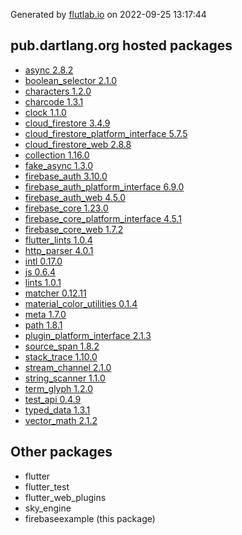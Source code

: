Generated by [flutlab.io](https://flutlab.io) on 2022-09-25 13:17:44


## pub.dartlang.org hosted packages

 - [async 2.8.2](https://pub.dartlang.org/packages/async/versions/2.8.2)
 - [boolean_selector 2.1.0](https://pub.dartlang.org/packages/boolean_selector/versions/2.1.0)
 - [characters 1.2.0](https://pub.dartlang.org/packages/characters/versions/1.2.0)
 - [charcode 1.3.1](https://pub.dartlang.org/packages/charcode/versions/1.3.1)
 - [clock 1.1.0](https://pub.dartlang.org/packages/clock/versions/1.1.0)
 - [cloud_firestore 3.4.9](https://pub.dartlang.org/packages/cloud_firestore/versions/3.4.9)
 - [cloud_firestore_platform_interface 5.7.5](https://pub.dartlang.org/packages/cloud_firestore_platform_interface/versions/5.7.5)
 - [cloud_firestore_web 2.8.8](https://pub.dartlang.org/packages/cloud_firestore_web/versions/2.8.8)
 - [collection 1.16.0](https://pub.dartlang.org/packages/collection/versions/1.16.0)
 - [fake_async 1.3.0](https://pub.dartlang.org/packages/fake_async/versions/1.3.0)
 - [firebase_auth 3.10.0](https://pub.dartlang.org/packages/firebase_auth/versions/3.10.0)
 - [firebase_auth_platform_interface 6.9.0](https://pub.dartlang.org/packages/firebase_auth_platform_interface/versions/6.9.0)
 - [firebase_auth_web 4.5.0](https://pub.dartlang.org/packages/firebase_auth_web/versions/4.5.0)
 - [firebase_core 1.23.0](https://pub.dartlang.org/packages/firebase_core/versions/1.23.0)
 - [firebase_core_platform_interface 4.5.1](https://pub.dartlang.org/packages/firebase_core_platform_interface/versions/4.5.1)
 - [firebase_core_web 1.7.2](https://pub.dartlang.org/packages/firebase_core_web/versions/1.7.2)
 - [flutter_lints 1.0.4](https://pub.dartlang.org/packages/flutter_lints/versions/1.0.4)
 - [http_parser 4.0.1](https://pub.dartlang.org/packages/http_parser/versions/4.0.1)
 - [intl 0.17.0](https://pub.dartlang.org/packages/intl/versions/0.17.0)
 - [js 0.6.4](https://pub.dartlang.org/packages/js/versions/0.6.4)
 - [lints 1.0.1](https://pub.dartlang.org/packages/lints/versions/1.0.1)
 - [matcher 0.12.11](https://pub.dartlang.org/packages/matcher/versions/0.12.11)
 - [material_color_utilities 0.1.4](https://pub.dartlang.org/packages/material_color_utilities/versions/0.1.4)
 - [meta 1.7.0](https://pub.dartlang.org/packages/meta/versions/1.7.0)
 - [path 1.8.1](https://pub.dartlang.org/packages/path/versions/1.8.1)
 - [plugin_platform_interface 2.1.3](https://pub.dartlang.org/packages/plugin_platform_interface/versions/2.1.3)
 - [source_span 1.8.2](https://pub.dartlang.org/packages/source_span/versions/1.8.2)
 - [stack_trace 1.10.0](https://pub.dartlang.org/packages/stack_trace/versions/1.10.0)
 - [stream_channel 2.1.0](https://pub.dartlang.org/packages/stream_channel/versions/2.1.0)
 - [string_scanner 1.1.0](https://pub.dartlang.org/packages/string_scanner/versions/1.1.0)
 - [term_glyph 1.2.0](https://pub.dartlang.org/packages/term_glyph/versions/1.2.0)
 - [test_api 0.4.9](https://pub.dartlang.org/packages/test_api/versions/0.4.9)
 - [typed_data 1.3.1](https://pub.dartlang.org/packages/typed_data/versions/1.3.1)
 - [vector_math 2.1.2](https://pub.dartlang.org/packages/vector_math/versions/2.1.2)

## Other packages

 - flutter
 - flutter_test
 - flutter_web_plugins
 - sky_engine
 - firebaseexample (this package)

